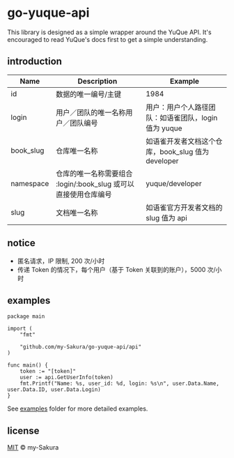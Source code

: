 # go-yuque-api

This library is designed as a simple wrapper around the YuQue API. It's encouraged to read YuQue's docs first to get a simple understanding.

## introduction

| Name      | Description                                                     | Example                                              |
| --------- | --------------------------------------------------------------- | ---------------------------------------------------- |
| id        | 数据的唯一编号/主键                                             | 1984                                                 |
| login     | 用户／团队的唯一名称用户／团队编号                              | 用户：用户个人路径团队：如语雀团队，login 值为 yuque |
| book_slug | 仓库唯一名称                                                    | 如语雀开发者文档这个仓库，book_slug 值为 developer   |
| namespace | 仓库的唯一名称需要组合 :login/:book_slug 或可以直接使用仓库编号 | yuque/developer                                      |
| slug      | 文档唯一名称                                                    | 如语雀官方开发者文档的 slug 值为 api                 |

## notice

- 匿名请求，IP 限制, 200 次/小时
- 传递 Token 的情况下，每个用户（基于 Token 关联到的账户），5000 次/小时

## examples

```
package main

import (
	"fmt"

	"github.com/my-Sakura/go-yuque-api/api"
)

func main() {
	token := "[token]"
	user := api.GetUserInfo(token)
	fmt.Printf("Name: %s, user_id: %d, login: %s\n", user.Data.Name, user.Data.ID, user.Data.Login)
}
```

See [examples](https://github.com/my-Sakura/go-yuque-api/tree/main/examples) folder for more detailed examples.

## license

[MIT](https://github.com/my-Sakura/go-yuque-api/blob/main/LICENSE) © my-Sakura
